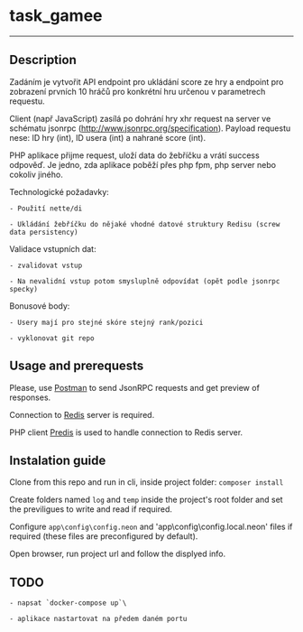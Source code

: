 # task_gamee
---------------------------------

## Description

Zadáním je vytvořit API endpoint pro ukládání score ze hry a endpoint pro zobrazení prvních 10 hráčů pro konkrétní hru určenou v parametrech requestu.

 

Client (např JavaScript) zasílá po dohrání hry xhr request na server ve schématu jsonrpc (http://www.jsonrpc.org/specification). Payload requestu nese: ID hry (int), ID usera (int) a nahrané score (int).

PHP aplikace přijme request, uloží data do žebříčku a vrátí success odpověď. Je jedno, zda aplikace poběží přes php fpm, php server nebo cokoliv jiného.

 

Technologické požadavky:

    - Použití nette/di

    - Ukládání žebříčku do nějaké vhodné datové struktury Redisu (screw data persistency)

 

Validace vstupních dat:

    - zvalidovat vstup

    - Na nevalidní vstup potom smysluplně odpovídat (opět podle jsonrpc specky)

 

Bonusové body:

    - Usery mají pro stejné skóre stejný rank/pozici
    
    - vyklonovat git repo


## Usage and prerequests

Please, use <a href="https://www.getpostman.com/" target="_blank">Postman</a> to send JsonRPC requests and get preview of responses.

Connection to <a href="https://redis.io/" target="_blank">Redis</a> server is required.

PHP client <a href="https://github.com/nrk/predis" target="_blank">Predis</a> is used to handle connection to Redis server.


## Instalation guide


Clone from this repo and run in cli, inside project folder: `composer install`

Create folders named `log` and `temp` inside the project's root folder and set the previligues to write and read if required.

Configure `app\config\config.neon` and 'app\config\config.local.neon' files if required (these files are preconfigured by default).

Open browser, run project url and follow the displyed info.


## TODO

    - napsat `docker-compose up`\
    
    - aplikace nastartovat na předem daném portu
